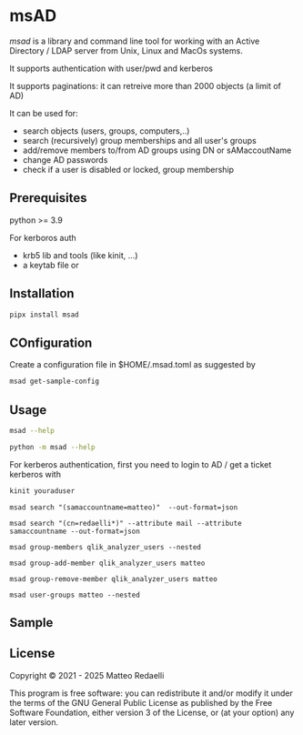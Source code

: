 # msAD

*msad* is a library and command line tool for working with an Active Directory / LDAP server from Unix, Linux and MacOs systems.

It supports authentication with user/pwd and kerberos

It supports paginations: it can retreive more than 2000 objects (a limit of AD)

It can be used for:
- search objects (users, groups, computers,..)
- search (recursively) group memberships and all user's groups
- add/remove members to/from AD groups using DN or sAMaccoutName
- change AD passwords
- check if a user is disabled or locked, group membership

## Prerequisites

python >= 3.9

For kerboros auth

  - krb5 lib and tools (like kinit, ...)
  - a keytab file or 
  
## Installation

```bash
pipx install msad
```

## COnfiguration

Create a configuration file in $HOME/.msad.toml as suggested by

```bash
msad get-sample-config
```


## Usage


```bash
msad --help

python -m msad --help

```


For kerberos authentication, first you need to login to AD / get a ticket kerberos with

```bash
kinit youraduser
```



```text
msad search "(samaccountname=matteo)"  --out-format=json

msad search "(cn=redaelli*)" --attribute mail --attribute samaccountname --out-format=json

msad group-members qlik_analyzer_users --nested

msad group-add-member qlik_analyzer_users matteo

msad group-remove-member qlik_analyzer_users matteo

msad user-groups matteo --nested

```

## Sample



## License

Copyright © 2021 - 2025 Matteo Redaelli

This program is free software: you can redistribute it and/or modify
it under the terms of the GNU General Public License as published by
the Free Software Foundation, either version 3 of the License, or
(at your option) any later version.
